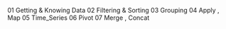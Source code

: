 01 Getting & Knowing Data
02 Filtering & Sorting
03 Grouping
04 Apply , Map
05 Time_Series
06 Pivot
07 Merge , Concat